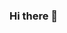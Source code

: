 ### Hi there 👋

<!--
**thechipsss/thechipsss** is a ✨ _special_ ✨ repository because its `README.md` (this file) appears on your GitHub profile.

Here are some ideas to get you started:

- 🔭 I’m currently working on ... html
- 🌱 I’m currently learning ...r
- 👯 I’m looking to collaborate on ... lichess bots
- 🤔 I’m looking for help with ... making a bot
- 💬 Ask me about ... anything
- 📫 How to reach me: ... yiu can message me (here)[https://lichess.org/inbox/DrSAmAnYaY]
- 😄 Pronouns: ...he
- ⚡ Fun fact: ...
-->
